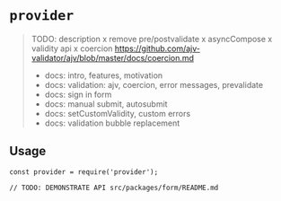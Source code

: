 # `provider`

> TODO: description
> x remove pre/postvalidate
> x asyncCompose
> x validity api
> x coercion https://github.com/ajv-validator/ajv/blob/master/docs/coercion.md
> - docs: intro, features, motivation
> - docs: validation: ajv, coercion, error messages, prevalidate
> - docs: sign in form
> - docs: manual submit, autosubmit
> - docs: setCustomValidity, custom errors
> - docs: validation bubble replacement

## Usage

```
const provider = require('provider');

// TODO: DEMONSTRATE API src/packages/form/README.md
```
